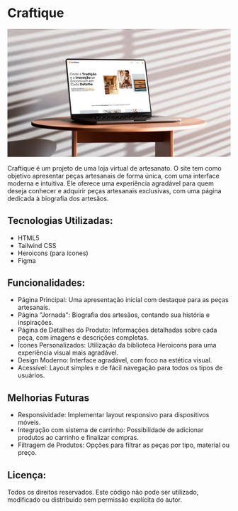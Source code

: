 # Craftique

![Capa da Aplicação](assets/readme/hero.png)

Craftique é um projeto de uma loja virtual de artesanato. O site tem como objetivo apresentar peças artesanais de forma única, com uma interface moderna e intuitiva. Ele oferece uma experiência agradável para quem deseja conhecer e adquirir peças artesanais exclusivas, com uma página dedicada à biografia dos artesãos.

## Tecnologias Utilizadas:
- HTML5
- Tailwind CSS
- Heroicons (para ícones)
- Figma
  
## Funcionalidades:
- Página Principal: Uma apresentação inicial com destaque para as peças artesanais.
- Página "Jornada": Biografia dos artesãos, contando sua história e inspirações.
- Página de Detalhes do Produto: Informações detalhadas sobre cada peça, com imagens e descrições completas.
- Ícones Personalizados: Utilização da biblioteca Heroicons para uma experiência visual mais agradável.
- Design Moderno: Interface agradável, com foco na estética visual.
- Acessível: Layout simples e de fácil navegação para todos os tipos de usuários.

## Melhorias Futuras
- Responsividade: Implementar layout responsivo para dispositivos móveis.
- Integração com sistema de carrinho: Possibilidade de adicionar produtos ao carrinho e finalizar compras.
- Filtragem de Produtos: Opções para filtrar as peças por tipo, material ou preço.

## Licença:

Todos os direitos reservados. Este código não pode ser utilizado, modificado ou distribuído sem permissão explícita do autor.
